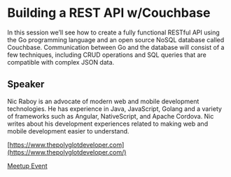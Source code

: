 # Building a REST API w/Couchbase

In this session we’ll see how to create a fully functional RESTful API using the Go programming language and an open source NoSQL database called Couchbase. Communication between Go and the database will consist of a few techniques, including CRUD operations and SQL queries that are compatible with complex JSON data.

## Speaker

Nic Raboy is an advocate of modern web and mobile development technologies. He has experience in Java, JavaScript, Golang and a variety of frameworks such as Angular, NativeScript, and Apache Cordova. Nic writes about his development experiences related to making web and mobile development easier to understand.

[https://www.thepolyglotdeveloper.com](https://www.thepolyglotdeveloper.com/)

[Meetup Event](https://www.meetup.com/Golang-Phoenix/events/249838618/)
